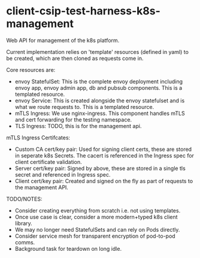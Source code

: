 # client-csip-test-harness-k8s-management

Web API for management of the k8s platform.

Current implementation relies on 'template' resources (defined in yaml) to be created, which are then cloned as requests come in.

Core resources are:
- envoy StatefulSet: This is the complete envoy deployment including envoy app, envoy admin app, db and pubsub components. This is a templated resource.
- envoy Service: This is created alongside the envoy statefulset and is what we route requests to. This is a templated resource.
- mTLS Ingress: We use nginx-ingress. This component handles mTLS and cert forwarding for the testing namespace.
- TLS Ingress: TODO, this is for the management api.

mTLS Ingress Certifcates:
- Custom CA cert/key pair: Used for signing client certs, these are stored in seperate k8s Secrets. The cacert is referenced in the Ingress spec for client certificate validation.
- Server cert/key pair: Signed by above, these are stored in a single tls secret and referenced in Ingress spec.
- Client cert/key pair: Created and signed on the fly as part of requests to the management API.

TODO/NOTES:
- Consider creating everything from scratch i.e. not using templates.
- Once use case is clear, consider a more modern+typed k8s client library.
- We may no longer need StatefulSets and can rely on Pods directly.
- Consider service mesh for transparent encryption of pod-to-pod comms.
- Background task for teardown on long idle.